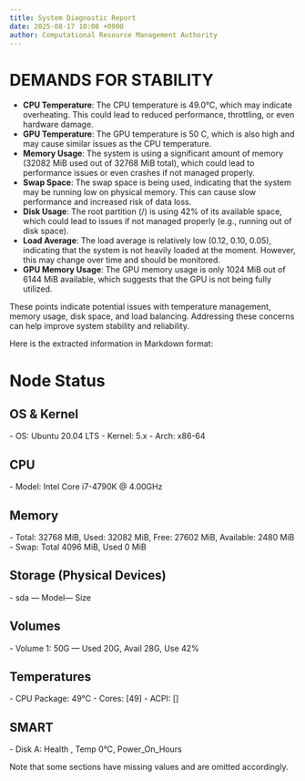 ```yaml
---
title: System Diagnostic Report
date: 2025-08-17 10:08 +0900
author: Computational Resource Management Authority
---
```

# DEMANDS FOR STABILITY

* **CPU Temperature**: The CPU temperature is 49.0°C, which may indicate overheating. This could lead to reduced performance, throttling, or even hardware damage.
* **GPU Temperature**: The GPU temperature is 50 C, which is also high and may cause similar issues as the CPU temperature.
* **Memory Usage**: The system is using a significant amount of memory (32082 MiB used out of 32768 MiB total), which could lead to performance issues or even crashes if not managed properly.
* **Swap Space**: The swap space is being used, indicating that the system may be running low on physical memory. This can cause slow performance and increased risk of data loss.
* **Disk Usage**: The root partition (/) is using 42% of its available space, which could lead to issues if not managed properly (e.g., running out of disk space).
* **Load Average**: The load average is relatively low (0.12, 0.10, 0.05), indicating that the system is not heavily loaded at the moment. However, this may change over time and should be monitored.
* **GPU Memory Usage**: The GPU memory usage is only 1024 MiB out of 6144 MiB available, which suggests that the GPU is not being fully utilized.

These points indicate potential issues with temperature management, memory usage, disk space, and load balancing. Addressing these concerns can help improve system stability and reliability.

Here is the extracted information in Markdown format:

# Node Status

## OS & Kernel
\- OS: Ubuntu 20.04 LTS
\- Kernel: 5.x
\- Arch: x86-64

## CPU
\- Model: Intel Core i7-4790K @ 4.00GHz

## Memory
\- Total: 32768 MiB, Used: 32082 MiB, Free: 27602 MiB, Available: 2480 MiB
\- Swap: Total 4096 MiB, Used 0 MiB

## Storage (Physical Devices)
\- sda — Model— Size

## Volumes
\- Volume 1: 50G — Used 20G, Avail 28G, Use 42%

## Temperatures
\- CPU Package: 49°C
\- Cores: [49]
\- ACPI: []

## SMART
\- Disk A: Health , Temp 0°C, Power_On_Hours 

Note that some sections have missing values and are omitted accordingly.
